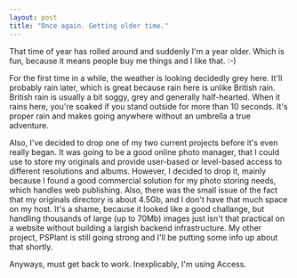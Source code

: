 ```yaml
---
layout: post
title: "Once again. Getting older time."
---
```

That time of year has rolled around and suddenly I'm a year older. Which is
fun, because it means people buy me things and I like that. :-)

For the first time in a while, the weather is looking decidedly grey here.
It'll probably rain later, which is great because rain here is unlike British
rain. British rain is usually a bit soggy, grey and generally half-hearted.
When it rains here, you're soaked if you stand outside for more than 10
seconds. It's proper rain and makes going anywhere without an umbrella a true
adventure.

Also, I've decided to drop one of my two current projects before it's even
really began. It was going to be a good online photo manager, that I could use
to store my originals and provide user-based or level-based access to
different resolutions and albums. However, I decided to drop it, mainly
because I found a good commercial solution for my photo storing needs, which
handles web publishing. Also, there was the small issue of the fact that my
originals directory is about 4.5Gb, and I don't have that much space on my
host. It's a shame, because it looked like a good challange, but handling
thousands of large (up to 70Mb) images just isn't that practical on a website
without building a largish backend infrastructure. My other project, PSPlant
is still going strong and I'll be putting some info up about that shortly.

Anyways, must get back to work. Inexplicably, I'm using Access.
